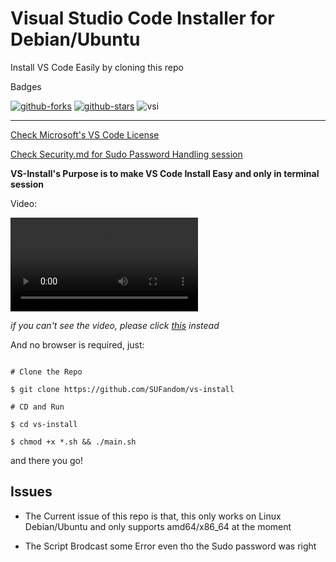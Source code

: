 # Visual Studio Code Installer for Debian/Ubuntu


Install VS Code Easily by cloning this repo

Badges

[![github-forks](https://img.shields.io/github/forks/SUFandom/vs-install?label=Fork&style=appveyor&logo=github)](https://github.com/SUFandom/vs-install) [![github-stars](https://img.shields.io/github/stars/SUFandom/vs-install?style=appveyor&logo=github)](https://github.com/SUFandom/vs-install) ![vsi](https://img.shields.io/badge/VS--Code--Version-1.81-BrightGreen)

---

[Check Microsoft's VS Code License](https://code.visualstudio.com/license?lang=en)

[Check Security.md for Sudo Password Handling session](Security.md)

**VS-Install's Purpose is to make VS Code Install Easy and only in terminal session**

<!-- ![img1_gif](img/1.gif) -->

Video:

<video src="https://github.com/SUFandom/vs-install/raw/main/img/2024-08-23%2016-04-47.mp4" controls></video>

*if you can't see the video, please click [this](img/2024-08-23%2016-04-47.mp4) instead*

And no browser is required, just:

```

# Clone the Repo

$ git clone https://github.com/SUFandom/vs-install

# CD and Run

$ cd vs-install

$ chmod +x *.sh && ./main.sh 

```

and there you go!

## Issues

- The Current issue of this repo is that, this only works on Linux Debian/Ubuntu and only supports amd64/x86_64 at the moment

- The Script Brodcast some Error even tho the Sudo password was right
